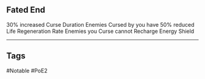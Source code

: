 ## Fated End
30% increased Curse Duration
Enemies Cursed by you have 50% reduced Life Regeneration Rate
Enemies you Curse cannot Recharge Energy Shield

---
## Tags
#Notable
#PoE2
